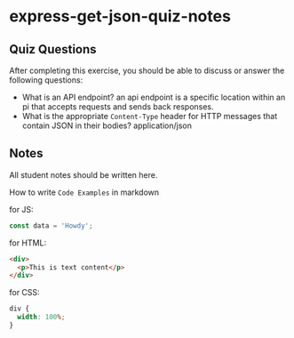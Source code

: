 # express-get-json-quiz-notes

## Quiz Questions

After completing this exercise, you should be able to discuss or answer the following questions:

- What is an API endpoint?
  an api endpoint is a specific location within an pi that accepts requests and sends back responses.
- What is the appropriate `Content-Type` header for HTTP messages that contain JSON in their bodies?
  application/json

## Notes

All student notes should be written here.

How to write `Code Examples` in markdown

for JS:

```javascript
const data = 'Howdy';
```

for HTML:

```html
<div>
  <p>This is text content</p>
</div>
```

for CSS:

```css
div {
  width: 100%;
}
```
